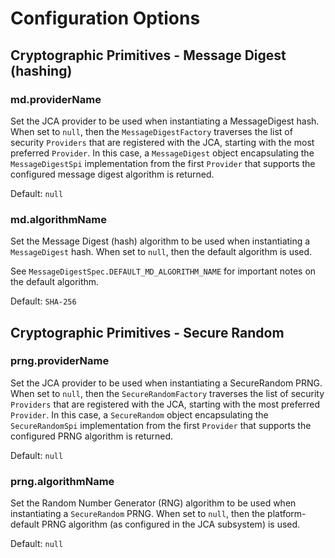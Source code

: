 # Configuration Options

## Cryptographic Primitives - Message Digest (hashing)

### md.providerName

Set the JCA provider to be used when instantiating a MessageDigest hash. When
set to `null`, then the `MessageDigestFactory` traverses the list of security
`Providers` that are registered with the JCA, starting with the most preferred
`Provider`. In this case, a `MessageDigest` object encapsulating the
`MessageDigestSpi` implementation from the first `Provider` that supports the
configured message digest algorithm is returned.

Default: `null`

### md.algorithmName

Set the Message Digest (hash) algorithm to be used when instantiating a
`MessageDigest` hash. When set to `null`, then the default algorithm is used.

See `MessageDigestSpec.DEFAULT_MD_ALGORITHM_NAME` for important notes on the
default algorithm.

Default: `SHA-256`

## Cryptographic Primitives - Secure Random

### prng.providerName

Set the JCA provider to be used when instantiating a SecureRandom PRNG. When
set to `null`, then the `SecureRandomFactory` traverses the list of security
`Providers` that are registered with the JCA, starting with the most preferred
`Provider`. In this case, a `SecureRandom` object encapsulating the
`SecureRandomSpi` implementation from the first `Provider` that supports the
configured PRNG algorithm is returned.

Default: `null`

### prng.algorithmName

Set the Random Number Generator (RNG) algorithm to be used when instantiating
a `SecureRandom` PRNG. When set to `null`, then the platform-default PRNG
algorithm (as configured in the JCA subsystem) is used.

Default: `null`

